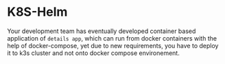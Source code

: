 # K8S-Helm
Your development team has eventually developed container based application of `details app`, which can run from docker containers with the help of docker-compose, yet due to new requirements, you have to deploy it to k3s cluster and not onto docker compose environement.
